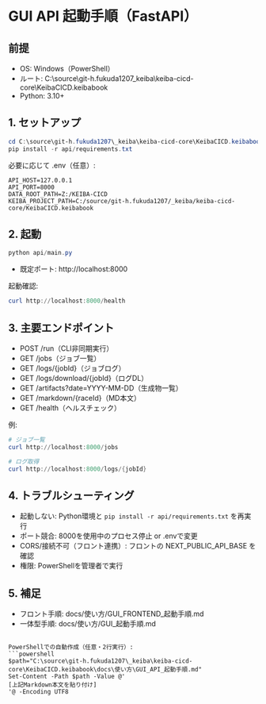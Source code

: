 ﻿# GUI API 起動手順（FastAPI）

## 前提
- OS: Windows（PowerShell）
- ルート: C:\source\git-h.fukuda1207\_keiba\keiba-cicd-core\KeibaCICD.keibabook
- Python: 3.10+

## 1. セットアップ
```powershell
cd C:\source\git-h.fukuda1207\_keiba\keiba-cicd-core\KeibaCICD.keibabook
pip install -r api/requirements.txt
```

必要に応じて .env（任意）:
```
API_HOST=127.0.0.1
API_PORT=8000
DATA_ROOT_PATH=Z:/KEIBA-CICD
KEIBA_PROJECT_PATH=C:/source/git-h.fukuda1207/_keiba/keiba-cicd-core/KeibaCICD.keibabook
```

## 2. 起動
```powershell
python api/main.py
```
- 既定ポート: http://localhost:8000

起動確認:
```powershell
curl http://localhost:8000/health
```

## 3. 主要エンドポイント
- POST /run（CLI非同期実行）
- GET /jobs（ジョブ一覧）
- GET /logs/{jobId}（ジョブログ）
- GET /logs/download/{jobId}（ログDL）
- GET /artifacts?date=YYYY-MM-DD（生成物一覧）
- GET /markdown/{raceId}（MD本文）
- GET /health（ヘルスチェック）

例:
```powershell
# ジョブ一覧
curl http://localhost:8000/jobs

# ログ取得
curl http://localhost:8000/logs/{jobId}
```

## 4. トラブルシューティング
- 起動しない: Python環境と `pip install -r api/requirements.txt` を再実行
- ポート競合: 8000を使用中のプロセス停止 or .envで変更
- CORS/接続不可（フロント連携）: フロントの NEXT_PUBLIC_API_BASE を確認
- 権限: PowerShellを管理者で実行

## 5. 補足
- フロント手順: docs/使い方/GUI_FRONTEND_起動手順.md
- 一体型手順: docs/使い方/GUI_起動手順.md
```

PowerShellでの自動作成（任意・2行実行）:
```powershell
$path="C:\source\git-h.fukuda1207\_keiba\keiba-cicd-core\KeibaCICD.keibabook\docs\使い方\GUI_API_起動手順.md"
Set-Content -Path $path -Value @'
[上記Markdown本文を貼り付け]
'@ -Encoding UTF8
